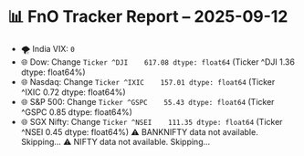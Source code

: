 # 📊 FnO Tracker Report – 2025-09-12
- 🌪️ India VIX: `0`
- 🌐 Dow: Change `Ticker
^DJI    617.08
dtype: float64` (Ticker
^DJI    1.36
dtype: float64%)
- 🌐 Nasdaq: Change `Ticker
^IXIC    157.01
dtype: float64` (Ticker
^IXIC    0.72
dtype: float64%)
- 🌐 S&P 500: Change `Ticker
^GSPC    55.43
dtype: float64` (Ticker
^GSPC    0.85
dtype: float64%)
- 🌐 SGX Nifty: Change `Ticker
^NSEI    111.35
dtype: float64` (Ticker
^NSEI    0.45
dtype: float64%)
⚠️ BANKNIFTY data not available. Skipping...
⚠️ NIFTY data not available. Skipping...